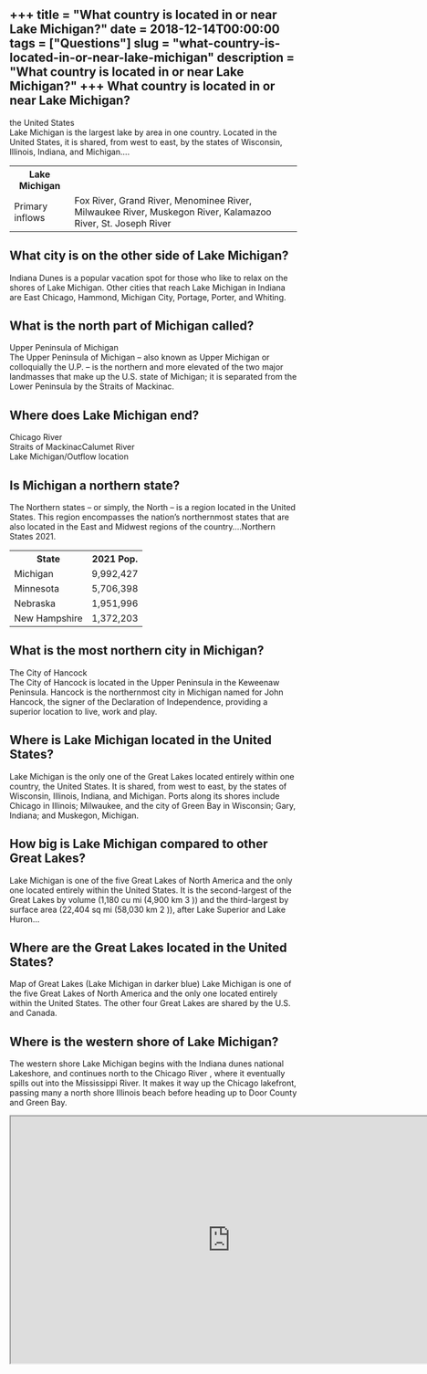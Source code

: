 +++
title = "What country is located in or near Lake Michigan?"
date = 2018-12-14T00:00:00
tags = ["Questions"]
slug = "what-country-is-located-in-or-near-lake-michigan"
description = "What country is located in or near Lake Michigan?"
+++
What country is located in or near Lake Michigan?
-------------------------------------------------

the United States  
Lake Michigan is the largest lake by area in one country. Located in the United States, it is shared, from west to east, by the states of Wisconsin, Illinois, Indiana, and Michigan….

<table><tr><th>Lake Michigan</th></tr><tr><td>Primary inflows</td><td>Fox River, Grand River, Menominee River, Milwaukee River, Muskegon River, Kalamazoo River, St. Joseph River</td></tr></table>

What city is on the other side of Lake Michigan?
------------------------------------------------

Indiana Dunes is a popular vacation spot for those who like to relax on the shores of Lake Michigan. Other cities that reach Lake Michigan in Indiana are East Chicago, Hammond, Michigan City, Portage, Porter, and Whiting.

What is the north part of Michigan called?
------------------------------------------

Upper Peninsula of Michigan  
The Upper Peninsula of Michigan – also known as Upper Michigan or colloquially the U.P. – is the northern and more elevated of the two major landmasses that make up the U.S. state of Michigan; it is separated from the Lower Peninsula by the Straits of Mackinac.

Where does Lake Michigan end?
-----------------------------

 Chicago River  
Straits of MackinacCalumet River  
Lake Michigan/Outflow location

Is Michigan a northern state?
-----------------------------

The Northern states – or simply, the North – is a region located in the United States. This region encompasses the nation’s northernmost states that are also located in the East and Midwest regions of the country….Northern States 2021.

<table><tr><th>State</th><th>2021 Pop.</th></tr><tr><td>Michigan</td><td>9,992,427</td></tr><tr><td>Minnesota</td><td>5,706,398</td></tr><tr><td>Nebraska</td><td>1,951,996</td></tr><tr><td>New Hampshire</td><td>1,372,203</td></tr></table>

What is the most northern city in Michigan?
-------------------------------------------

The City of Hancock  
The City of Hancock is located in the Upper Peninsula in the Keweenaw Peninsula. Hancock is the northernmost city in Michigan named for John Hancock, the signer of the Declaration of Independence, providing a superior location to live, work and play.

Where is Lake Michigan located in the United States?
----------------------------------------------------

Lake Michigan is the only one of the Great Lakes located entirely within one country, the United States. It is shared, from west to east, by the states of Wisconsin, Illinois, Indiana, and Michigan. Ports along its shores include Chicago in Illinois; Milwaukee, and the city of Green Bay in Wisconsin; Gary, Indiana; and Muskegon, Michigan.

How big is Lake Michigan compared to other Great Lakes?
-------------------------------------------------------

Lake Michigan is one of the five Great Lakes of North America and the only one located entirely within the United States. It is the second-largest of the Great Lakes by volume (1,180 cu mi (4,900 km 3 )) and the third-largest by surface area (22,404 sq mi (58,030 km 2 )), after Lake Superior and Lake Huron…

Where are the Great Lakes located in the United States?
-------------------------------------------------------

Map of Great Lakes (Lake Michigan in darker blue) Lake Michigan is one of the five Great Lakes of North America and the only one located entirely within the United States. The other four Great Lakes are shared by the U.S. and Canada.

Where is the western shore of Lake Michigan?
--------------------------------------------

The western shore Lake Michigan begins with the Indiana dunes national Lakeshore, and continues north to the Chicago River , where it eventually spills out into the Mississippi River. It makes it way up the Chicago lakefront, passing many a north shore Illinois beach before heading up to Door County and Green Bay.

<iframe allow="accelerometer; autoplay; clipboard-write; encrypted-media; gyroscope; picture-in-picture" allowfullscreen="" class="__youtube_prefs__  epyt-is-override  no-lazyload" data-no-lazy="1" data-origheight="433" data-origwidth="770" data-skipgform_ajax_framebjll="" height="433" id="_ytid_46239" loading="lazy" src="https://www.youtube.com/embed/SDRiwn1LlSk?enablejsapi=1&autoplay=0&cc_load_policy=0&cc_lang_pref=&iv_load_policy=1&loop=0&modestbranding=0&rel=1&fs=1&playsinline=0&autohide=2&theme=dark&color=red&controls=1&" title="YouTube player" width="770"></iframe>